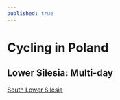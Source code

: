 ```yaml
---
published: true
---
```

# Cycling in Poland

## Lower Silesia: Multi-day

[South Lower Silesia](south-lower-silesia.md)